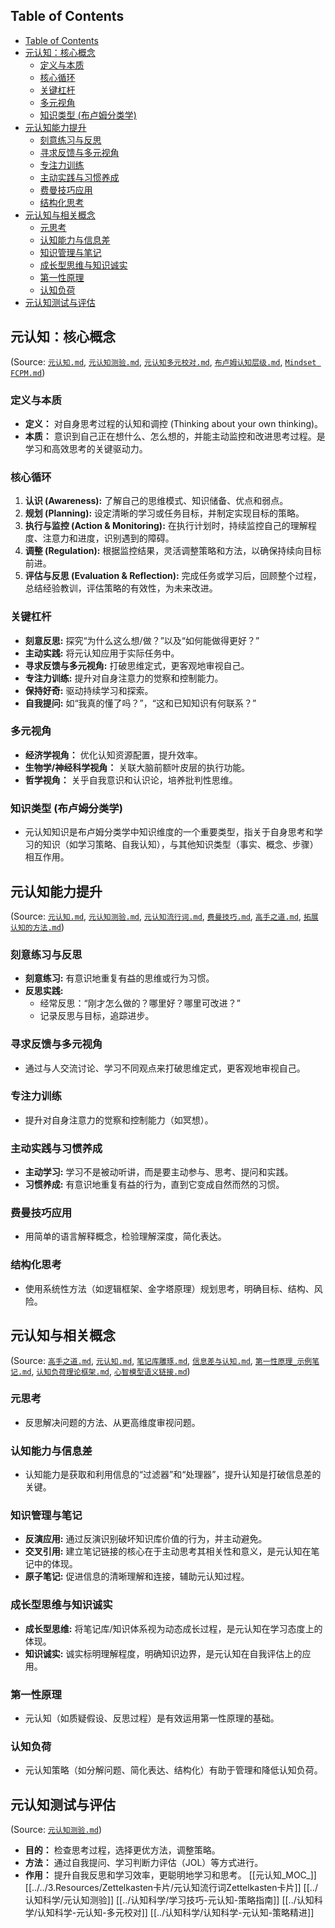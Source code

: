 ## Table of Contents

- [Table of Contents](#table-of-contents)
- [元认知：核心概念](#元认知核心概念)
  - [定义与本质](#定义与本质)
  - [核心循环](#核心循环)
  - [关键杠杆](#关键杠杆)
  - [多元视角](#多元视角)
  - [知识类型 (布卢姆分类学)](#知识类型-布卢姆分类学)
- [元认知能力提升](#元认知能力提升)
  - [刻意练习与反思](#刻意练习与反思)
  - [寻求反馈与多元视角](#寻求反馈与多元视角)
  - [专注力训练](#专注力训练)
  - [主动实践与习惯养成](#主动实践与习惯养成)
  - [费曼技巧应用](#费曼技巧应用)
  - [结构化思考](#结构化思考)
- [元认知与相关概念](#元认知与相关概念)
  - [元思考](#元思考)
  - [认知能力与信息差](#认知能力与信息差)
  - [知识管理与笔记](#知识管理与笔记)
  - [成长型思维与知识诚实](#成长型思维与知识诚实)
  - [第一性原理](#第一性原理)
  - [认知负荷](#认知负荷)
- [元认知测试与评估](#元认知测试与评估)

## 元认知：核心概念

(Source: [`元认知.md`](../认知科学/认知科学-元认知-策略精进.md), [`元认知测验.md`](../认知科学/元认知测验.md), [`元认知多元校对.md`](../认知科学/认知科学-元认知-多元校对.md), [`布卢姆认知层级.md`](../认知科学/教育学-布卢姆认知层级-体系解读.md), [`Mindset FCPM.md`](../认知科学/Mindset%20FCPM.md))

### 定义与本质

- **定义：** 对自身思考过程的认知和调控 (Thinking about your own thinking)。
- **本质：** 意识到自己正在想什么、怎么想的，并能主动监控和改进思考过程。是学习和高效思考的关键驱动力。

### 核心循环

1. **认识 (Awareness):** 了解自己的思维模式、知识储备、优点和弱点。
2. **规划 (Planning):** 设定清晰的学习或任务目标，并制定实现目标的策略。
3. **执行与监控 (Action & Monitoring):** 在执行计划时，持续监控自己的理解程度、注意力和进度，识别遇到的障碍。
4. **调整 (Regulation):** 根据监控结果，灵活调整策略和方法，以确保持续向目标前进。
5. **评估与反思 (Evaluation & Reflection):** 完成任务或学习后，回顾整个过程，总结经验教训，评估策略的有效性，为未来改进。

### 关键杠杆

- **刻意反思:** 探究“为什么这么想/做？”以及“如何能做得更好？”
- **主动实践:** 将元认知应用于实际任务中。
- **寻求反馈与多元视角:** 打破思维定式，更客观地审视自己。
- **专注力训练:** 提升对自身注意力的觉察和控制能力。
- **保持好奇:** 驱动持续学习和探索。
- **自我提问:** 如“我真的懂了吗？”，“这和已知知识有何联系？”

### 多元视角

- **经济学视角：** 优化认知资源配置，提升效率。
- **生物学/神经科学视角：** 关联大脑前额叶皮层的执行功能。
- **哲学视角：** 关乎自我意识和认识论，培养批判性思维。

### 知识类型 (布卢姆分类学)

- 元认知知识是布卢姆分类学中知识维度的一个重要类型，指关于自身思考和学习的知识（如学习策略、自我认知），与其他知识类型（事实、概念、步骤）相互作用。

## 元认知能力提升

(Source: [`元认知.md`](../认知科学/认知科学-元认知-策略精进.md), [`元认知测验.md`](../认知科学/元认知测验.md), [`元认知流行词.md`](../认知科学/学习技巧-元认知-策略指南.md), [`费曼技巧.md`](assets/费曼技巧.md), [`高手之道.md`](../认知科学/领导力-高效沟通-解决问题之道.md), [`拓展认知的方法.md`](../认知科学/拓展认知的方法.md))

### 刻意练习与反思

- **刻意练习:** 有意识地重复有益的思维或行为习惯。
- **反思实践:**
  - 经常反思：“刚才怎么做的？哪里好？哪里可改进？”
  - 记录反思与目标，追踪进步。

### 寻求反馈与多元视角

- 通过与人交流讨论、学习不同观点来打破思维定式，更客观地审视自己。

### 专注力训练

- 提升对自身注意力的觉察和控制能力（如冥想）。

### 主动实践与习惯养成

- **主动学习:** 学习不是被动听讲，而是要主动参与、思考、提问和实践。
- **习惯养成:** 有意识地重复有益的行为，直到它变成自然而然的习惯。

### 费曼技巧应用

- 用简单的语言解释概念，检验理解深度，简化表达。

### 结构化思考

- 使用系统性方法（如逻辑框架、金字塔原理）规划思考，明确目标、结构、风险。

## 元认知与相关概念

(Source: [`高手之道.md`](../认知科学/领导力-高效沟通-解决问题之道.md), [`元认知.md`](../认知科学/认知科学-元认知-策略精进.md), [`笔记库雕琢.md`](../认知科学/知识管理-笔记库雕琢-实战指南.md), [`信息差与认知.md`](../认知科学/认知科学-信息差与认知-本质分析.md), [`第一性原理_示例笔记.md`](../../4.Archives/思维模型-第一性原理_示例笔记-核心解析.md), [`认知负荷理论框架.md`](../认知科学/认知科学-认知负荷-理论框架.md), [`心智模型语义链接.md`](../认知科学/心智模型语义链接.md))

### 元思考

- 反思解决问题的方法、从更高维度审视问题。

### 认知能力与信息差

- 认知能力是获取和利用信息的“过滤器”和“处理器”，提升认知是打破信息差的关键。

### 知识管理与笔记

- **反演应用:** 通过反演识别破坏知识库价值的行为，并主动避免。
- **交叉引用:** 建立笔记链接的核心在于主动思考其相关性和意义，是元认知在笔记中的体现。
- **原子笔记:** 促进信息的清晰理解和连接，辅助元认知过程。

### 成长型思维与知识诚实

- **成长型思维:** 将笔记库/知识体系视为动态成长过程，是元认知在学习态度上的体现。
- **知识诚实:** 诚实标明理解程度，明确知识边界，是元认知在自我评估上的应用。

### 第一性原理

- 元认知（如质疑假设、反思过程）是有效运用第一性原理的基础。

### 认知负荷

- 元认知策略（如分解问题、简化表达、结构化）有助于管理和降低认知负荷。

## 元认知测试与评估

(Source: [`元认知测验.md`](../认知科学/元认知测验.md))

- **目的：** 检查思考过程，选择更优方法，调整策略。
- **方法：** 通过自我提问、学习判断力评估（JOL）等方式进行。
- **作用：** 提升自我反思和学习效率，更聪明地学习和思考。
[[元认知_MOC_]]
[[../../3.Resources/Zettelkasten卡片/元认知流行词Zettelkasten卡片]]
[[../认知科学/元认知测验]]
[[../认知科学/学习技巧-元认知-策略指南]]
[[../认知科学/认知科学-元认知-多元校对]]
[[../认知科学/认知科学-元认知-策略精进]]